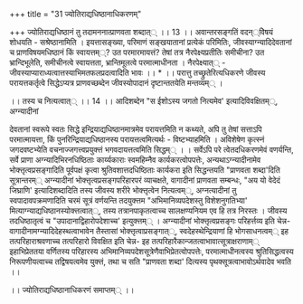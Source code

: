 +++
title = "31 ज्योतिराद्यधिष्ठानाधिकरणम्"

+++
ज्योतिराद्यधिष्ठानं तु तदामननात्प्राणवता शब्दात्् ।। 13 ।। अवान्तरसङ्गतिं वदन््विेषयं शोधयति - सश्रेष्ठानामिति । इयत्तासङ्ख्या, परिमाणं सङ्खयातानां प्रत्येकं परिमितिः, जीवस्याग्न्यादिदेवतानां च प्राणविषयमधिष्ठानं किं स्वायत्तम््? उत परमारमायत्तं? तेषां तत्र नैरपेक्ष्यप्रतीतिः समीचीना? उत भ्रान्दिभूलेति, समीचीनत्वे स्वायत्तता, भ्रान्तिमूलत्वे परमात्माधीनता । नैरपेक्ष्यात्् - जीवस्याप्याराध्यत्वात्तस्याभिमतफलप्रदत्वादिति भावः ।। * ।। परात्तु तच्छ्रुतेरित्यधिकरणे जीवस्य परायत्तकर्तृत्वे सिद्धेऽप्यत्र प्राणवच्छब्देन जीवस्योपादानं दृष्टान्ततयेति मन्तव्यम्् ।

।। तस्य च नित्यत्वात्् ।। 14 ।। आदिशब्देन "स ईशोऽस्य जगतो नित्यमेव' इत्यादिविवक्षितम््, अग्न्यादीनां

देवतानां स्वरूपे स्वतः सिद्धे इन्द्रियाद्यधिष्ठानमात्रमेव परायत्तमिति न कथ्यते, अपि तु तेषां सत्ताऽपि परमात्मायत्ता, किं पुनरिन्द्रियाद्यधिष्ठानस्य परायत्तत्वमित्यर्थः - विष्टभ्याहमिति । अविशेषेण कृत्स्नं जगदवष्टभ्येति वचनाज्जगत्त्वप्रयुक्त्तं भगवदायत्तत्वमिति सिद्धम्् । । सर्वेऽपि परे त्वेतदधिकरणमेवं वणर्यन्ति, सर्वे प्राणा अग्न्यादिभिरनधिष्ठिताः कार्य्यकाराः स्वमहिम्नैव कार्यकरत्वोपपत्तेः, अन्यथाऽग्न्यादीनामेव भोक्त्तृत्वप्रसङ्गादिति पूर्वपक्षं कृत्वा श्रुतिवशात्तदधिष्ठिताः कार्यकरा इति सिद्धन्तयति "प्राणवता शब्दा'दिति सूत्रान्तरम्् अग्न्यादीनां भोक्त्तृत्वप्रसङ्गपरिहारपरं व्याचक्षते, वागादीनां प्राणवता सम्बन्धः, "अय यो वेदेदं जिघ्राणि' इत्यादिशब्दादिति तस्य जीवस्य शरीरे भोक्त्तृत्वेन नित्यत्वम््, अग्नत्यादीनां तु स्वपादावपक्रमणादिति चरमं सूत्रं वर्णयन्ति तदयुक्त्तम "अभिमानिव्यपदेशस्तु विशेशनुगतिभ्या' मित्याग्न्याद्यधिष्ठानस्योक्त्तत्वात््, तस्य तत्रानपाकृतत्वाच्च सालक्षण्यनियम एव हि तत्र निरस्तः । जीवस्य तदधिष्ठातृत्वं च "उपादानाद्विहारोपदेशाच्च' इत्युक्त्तम्् । अग्न्यादीनां भोक्त्तृत्वप्रसङ्गः परिहर्त्तव्य इति चेन्न- वागादीनामग्न्यादिदेहस्थत्वाभावेन तैस्तासां भोक्त्तृत्वाप्रसङ्गात््, स्वदेहस्थेन्द्रियाणां हि भोगसाधनत्वम्् इह तत्परिहाराश्रवणाच्च तत्परिहारो विवक्षित इति चेन्न- इह तत्परिहारैकान्जतत्वाभावात्सूत्राक्षराणाम्् इहाभिप्रेततया वर्णितस्य परिहारस्य अभिमानिव्यपदेशसूत्रेणैवाभिप्रेतत्वोपपत्तेः, परमात्माधीनत्वस्य श्रुतिसिद्धत्वस्य निरूपणीयत्वाच्च तद्विषयत्वमेव युक्त्तं, तथा च सति "प्राणवता शब्दा' दित्यस्य पृथक्सूत्रत्वाभावोऽर्थवादेव भवति ।।

।। ज्योतिराद्यधिष्ठानाधिकरणं समाप्तम्् ।।

